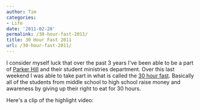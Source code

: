 ```yaml
---
author: Tim
categories:
- Life
date: '2011-02-28'
permalink: /30-hour-fast-2011/
title: 30 Hour Fast 2011
url: /30-hour-fast-2011/
---
```


I consider myself luck that over the past 3 years I've been able to be a part of [Parker Hill][1] and their student ministries department. Over this last weekend I was able to take part in what is called the [30 hour fast][2]. Basically all of the students from middle school to high school raise money and awareness by giving up their right to eat for 30 hours.

Here's a clip of the highlight video:

 [1]: http://www.parkerhill.org/
 [2]: http://www.parkerhill.org/youthportal/?page_id=13
 